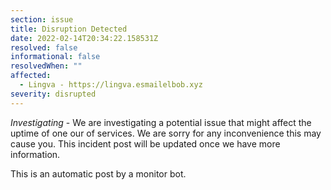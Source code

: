 ```yaml
---
section: issue
title: Disruption Detected
date: 2022-02-14T20:34:22.158531Z
resolved: false
informational: false
resolvedWhen: ""
affected:
  - Lingva - https://lingva.esmailelbob.xyz
severity: disrupted
---
```

*Investigating* - We are investigating a potential issue that might affect the uptime of one our of services. We are sorry for any inconvenience this may cause you. This incident post will be updated once we have more information.

This is an automatic post by a monitor bot.
        